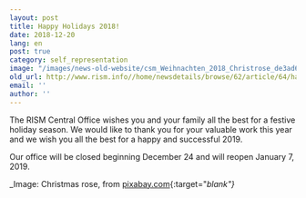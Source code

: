 ```yaml
---
layout: post
title: Happy Holidays 2018!
date: 2018-12-20
lang: en
post: true
category: self_representation
image: "/images/news-old-website/csm_Weihnachten_2018_Christrose_de3ad64308.jpg"
old_url: http://www.rism.info//home/newsdetails/browse/62/article/64/happy-holidays-2018.html
email: ''
author: ''
---
```



The RISM Central Office wishes you and your family all the best for a festive holiday season. We would like to thank you for your valuable work this year and we wish you all the best for a happy and successful 2019.

Our office will be closed beginning December 24 and will reopen January 7, 2019.


_Image: Christmas rose, from [pixabay.com](https://pixabay.com/de/christrose-weihnachten-wei%C3%9F-natur-1212674/){:target="_blank"}_



